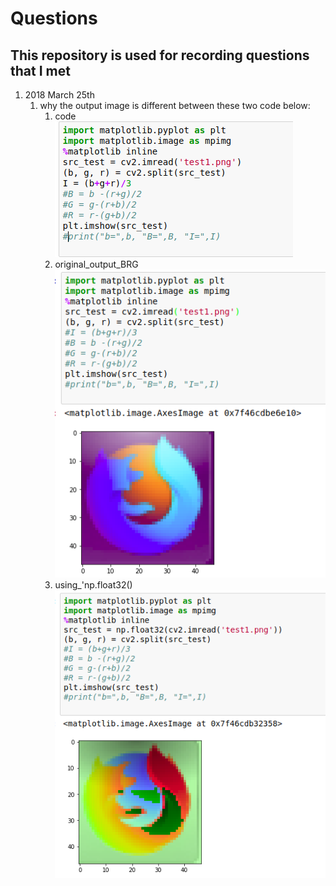 # Questions
## This repository is used for recording questions that I met 
1. 2018 March 25th 
   1. why the output image is different between these two code below: <br />
      1. code<br />
      ![](image/20180325_code_1.png)<br />
      2. original_output_BRG<br />
      ![](image/20180325_code_2.png)<br />
      3. using_'np.float32()<br />
      ![](image/20180325_code_3.png)<br />
      
    
    

